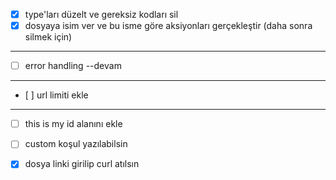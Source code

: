 - [x] type'ları düzelt ve gereksiz kodları sil
- [x] dosyaya isim ver ve bu isme göre aksiyonları gerçekleştir (daha sonra silmek için)

---

- [ ] error handling --devam

---

- [ ] url limiti ekle

---

- [ ] this is my id alanını ekle
- [ ] custom koşul yazılabilsin

- [x] dosya linki girilip curl atılsın
<!-- https://www.baqa.com.tr/XMLExport/5E8A9B3E8A984DED8CE5D667CB56B5B9 -->
